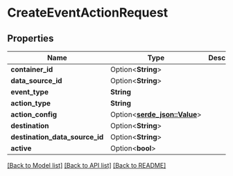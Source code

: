 # CreateEventActionRequest

## Properties

Name | Type | Description | Notes
------------ | ------------- | ------------- | -------------
**container_id** | Option<**String**> |  | [optional]
**data_source_id** | Option<**String**> |  | [optional]
**event_type** | **String** |  | 
**action_type** | **String** |  | 
**action_config** | Option<[**serde_json::Value**](.md)> |  | [optional]
**destination** | Option<**String**> |  | [optional]
**destination_data_source_id** | Option<**String**> |  | [optional]
**active** | Option<**bool**> |  | [optional]

[[Back to Model list]](../README.md#documentation-for-models) [[Back to API list]](../README.md#documentation-for-api-endpoints) [[Back to README]](../README.md)


